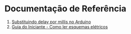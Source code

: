 # Documentação de Referência

1. [Substituindo delay por millis no Arduino](https://www.makerhero.com/blog/subtituindo-delay-por-millis-no-arduino/)
2. [Guia do Iniciante - Como ler esquemas elétricos](https://www.edrawsoft.com/pt/read-electrical-schematics.html)
